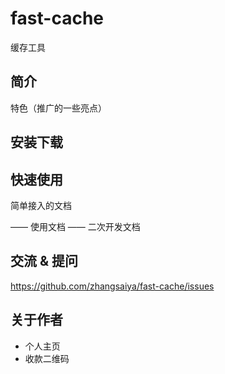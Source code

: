 # fast-cache
缓存工具

## 简介

特色（推广的一些亮点）

## 安装下载

## 快速使用

简单接入的文档

—— 使用文档
—— 二次开发文档

## 交流 & 提问
https://github.com/zhangsaiya/fast-cache/issues

## 关于作者

- 个人主页
- 收款二维码